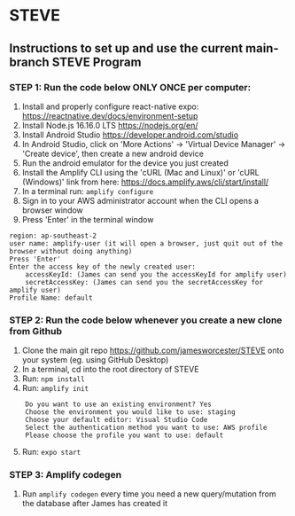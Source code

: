 # STEVE
## Instructions to set up and use the current main-branch STEVE Program
### STEP 1: Run the code below ONLY ONCE per computer:
1. Install and properly configure react-native expo: https://reactnative.dev/docs/environment-setup
2. Install Node.js 16.16.0 LTS https://nodejs.org/en/
3. Install Android Studio https://developer.android.com/studio
4. In Android Studio, click on 'More Actions' -> 'Virtual Device Manager' -> 'Create device', then create a new android device
5. Run the android emulator for the device you just created
6. Install the Amplify CLI using the 'cURL (Mac and Linux)' or 'cURL (Windows)' link from here: https://docs.amplify.aws/cli/start/install/
7. In a terminal run: `amplify configure`
8. Sign in to your AWS administrator account when the CLI opens a browser window
9.  Press 'Enter' in the terminal window
```
region: ap-southeast-2
user name: amplify-user (it will open a browser, just quit out of the browser without doing anything)
Press 'Enter'
Enter the access key of the newly created user:
    accessKeyId: (James can send you the accessKeyId for amplify user)
    secretAccessKey: (James can send you the secretAccessKey for amplify user)
Profile Name: default
```
### STEP 2: Run the code below whenever you create a new clone from Github
1. Clone the main git repo https://github.com/jamesworcester/STEVE onto your system (eg. using GitHub Desktop)
2. In a terminal, cd into the root directory of STEVE
3. Run: `npm install`
4. Run: `amplify init`
```
    Do you want to use an existing environment? Yes
    Choose the environment you would like to use: staging
    Choose your default editor: Visual Studio Code
    Select the authentication method you want to use: AWS profile
    Please choose the profile you want to use: default
```
5. Run: `expo start`

### STEP 3: Amplify codegen
1. Run `amplify codegen` every time you need a new query/mutation from the database after James has created it